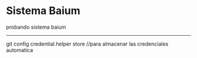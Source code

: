 <h1>Sistema Baium</h1>

probando sistema baium
<hr>

git config credential.helper store  //para almacenar las credenciales automatica
